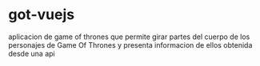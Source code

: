 # got-vuejs
aplicacion de game of thrones que permite girar partes del cuerpo de los personajes de Game Of Thrones y presenta informacion de ellos obtenida desde una api
